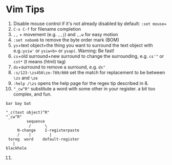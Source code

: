 Vim Tips
=======

1. Disable mouse control if it's not already disabled by default:
    ```:set mouse=```
2. `C-x C-f` for filename completion
3. `,,` + movement (e.g. `,,j`) and `,,w` for easy motion
4. `:set nobomb` to remove the byte order mark (BOM)
5. `ys`+text object+the thing you want to surround the text object with
    e.g.:`ysiw'` or `ysiw<b>` or `ysap(`. Warning: Be fast!
6. `cs`+old surround+new surround to change the surrounding, e.g. `cs'"` or
   `cst*` (t means (html) tag)
7. `ds`+surround to remove a surround, e.g. `ds"`
8. `:s/123-\zs456\ze-789/000` set the match for replacement to be between `\zs` and `\ze` 
9. `:help /\zs` opens the help page for the regex tip described in 8. 
10. `"_cw^R"` substitute a word with some other in your register. a bit too complex, and fun. 

```foo
bar bay bat

"_c(text object)^R"
"_cw^R"
         sequence
          /      \
     N-change    I-registerpaste
     /    |        |
 toreg  word    default-register
   |
blackhole
```

11. 
